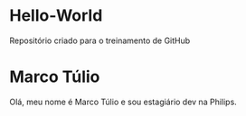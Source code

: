# Hello-World
Repositório criado para o treinamento de GitHub
# Marco Túlio
Olá, meu nome é Marco Túlio e sou estagiário dev na Philips.

